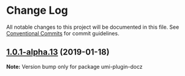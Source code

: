 # Change Log

All notable changes to this project will be documented in this file.
See [Conventional Commits](https://conventionalcommits.org) for commit guidelines.

## [1.0.1-alpha.13](https://github.com/umijs/umi-plugin-library/compare/umi-plugin-docz@1.0.1-alpha.12...umi-plugin-docz@1.0.1-alpha.13) (2019-01-18)

**Note:** Version bump only for package umi-plugin-docz
